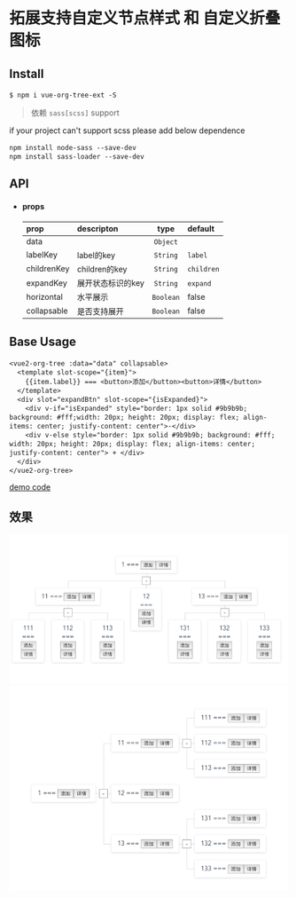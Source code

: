 # 拓展支持自定义节点样式 和 自定义折叠图标

## Install

```
$ npm i vue-org-tree-ext -S
```

> 依赖 `sass[scss]` support

if your project can't support scss please add below dependence
```
npm install node-sass --save-dev
npm install sass-loader --save-dev
```

## API

  * #### props


	prop           | descripton                   | type                   | default
	---------------|------------------------------|:----------------------:|---------------------
	data           |                              | `Object`               |
	labelKey       | label的key                   | `String`               | `label`
	childrenKey    | children的key                | `String`               | `children`
	expandKey      | 展开状态标识的key              | `String`               | `expand`
	horizontal     | 水平展示                      | `Boolean`              |  false
	collapsable    | 是否支持展开                   | `Boolean`              |  false


## Base Usage

```
<vue2-org-tree :data="data" collapsable>
  <template slot-scope="{item}">
    {{item.label}} === <button>添加</button><button>详情</button>
  </template>
  <div slot="expandBtn" slot-scope="{isExpanded}">
    <div v-if="isExpanded" style="border: 1px solid #9b9b9b; background: #fff;width: 20px; height: 20px; display: flex; align-items: center; justify-content: center">-</div>
    <div v-else style="border: 1px solid #9b9b9b; background: #fff; width: 20px; height: 20px; display: flex; align-items: center; justify-content: center"> + </div>
  </div>
</vue2-org-tree>
```

[demo code](./src/components/HelloWorld.vue)

## 效果

![default](./src/assets/1557901388894_图片.png)
![horizontal](./src/assets/1557901425456_图片.png)
